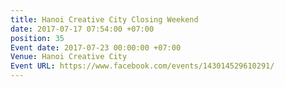 ```yaml
---
title: Hanoi Creative City Closing Weekend
date: 2017-07-17 07:54:00 +07:00
position: 35
Event date: 2017-07-23 00:00:00 +07:00
Venue: Hanoi Creative City
Event URL: https://www.facebook.com/events/143014529610291/
---
```


